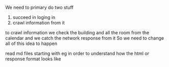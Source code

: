 We need to primary do two stuff

1. succeed in loging in
2. crawl information from it

to crawl information we check the building and all the room from the calendar and we catch the network response from it
So we need to change all of this idea to happen

read md files starting with eg
in order to understand how the html or response format looks like